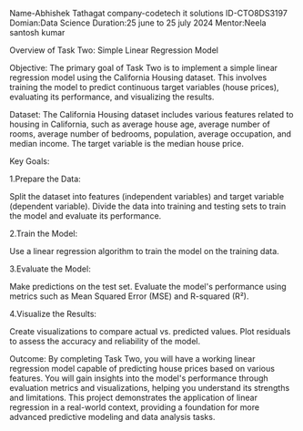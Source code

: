 Name-Abhishek Tathagat
company-codetech it solutions
ID-CTO8DS3197
Domian:Data Science
Duration:25 june to 25 july 2024
Mentor:Neela santosh kumar

Overview of Task Two: Simple Linear Regression Model

Objective:
The primary goal of Task Two is to implement a simple linear regression model using the California Housing dataset. This involves training the model to predict continuous target variables (house prices), evaluating its performance, and visualizing the results.

Dataset:
The California Housing dataset includes various features related to housing in California, such as average house age, average number of rooms, average number of bedrooms, population, average occupation, and median income. The target variable is the median house price.

Key Goals:

1.Prepare the Data:

Split the dataset into features (independent variables) and target variable (dependent variable).
Divide the data into training and testing sets to train the model and evaluate its performance.

2.Train the Model:

Use a linear regression algorithm to train the model on the training data.

3.Evaluate the Model:

Make predictions on the test set.
Evaluate the model's performance using metrics such as Mean Squared Error (MSE) and R-squared (R²).

4.Visualize the Results:

Create visualizations to compare actual vs. predicted values.
Plot residuals to assess the accuracy and reliability of the model.

Outcome:
By completing Task Two, you will have a working linear regression model capable of predicting house prices based on various features. You will gain insights into the model's performance through evaluation metrics and visualizations, helping you understand its strengths and limitations. This project demonstrates the application of linear regression in a real-world context, providing a foundation for more advanced predictive modeling and data analysis tasks.








